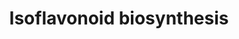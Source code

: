---
annotations:
- id: PW:0000522
  parent: classic metabolic pathway
  type: Pathway Ontology
  value: flavonoid biosynthetic pathway
authors:
- RyoMameda
- Egonw
citedin: ''
communities: []
description: Isoflavonoids are a class of Fabaceae plant secondary metabolites.
last-edited: 2025-10-10
ndex: null
organisms:
- Glycine max
redirect_from:
- /index.php/Pathway:WP5593
- /instance/WP5593
- /instance/WP5593_r140701
revision: r140701
schema-jsonld:
- '@context': https://schema.org/
  '@id': https://wikipathways.github.io/pathways/WP5593.html
  '@type': Dataset
  creator:
    '@type': Organization
    name: WikiPathways
  description: Isoflavonoids are a class of Fabaceae plant secondary metabolites.
  keywords:
  - 4-hydroxychalcone
  - CHI1
  - CHI2
  - CHR
  - CHS
  - HID
  - IFS
  - MaT
  - UGT
  - daidzein
  - daidzin
  - flavanone
  - genistein
  - genistin
  - glycosyl isoflavone
  - isoflavone
  - isoliquiritigenin
  - liquiritigenin
  - malonyl glycosyl isoflavone
  - malonyl-CoA
  - malonyldaidzin
  - malonylgenistin
  - naringenin
  - naringenin chalcone
  - p-coumaroyl-CoA
  license: CC0
  name: Isoflavonoid biosynthesis
seo: CreativeWork
title: Isoflavonoid biosynthesis
wpid: WP5593
---